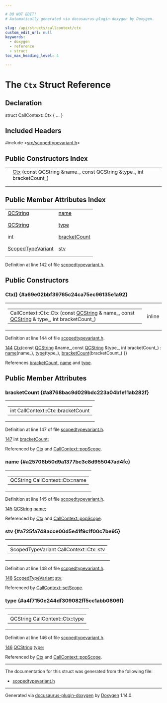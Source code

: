 ```yaml
---

# DO NOT EDIT!
# Automatically generated via docusaurus-plugin-doxygen by Doxygen.

slug: /api/structs/callcontext/ctx
custom_edit_url: null
keywords:
  - doxygen
  - reference
  - struct
toc_max_heading_level: 4

---
```


<div class="doxyPage">

# The `Ctx` Struct Reference



## Declaration

<div class="doxyDeclaration">
struct CallContext::Ctx { ... }
</div>

## Included Headers

<div class="doxyIncludesList">#include &lt;<a href="/web-doxygen/docs/api/files/src/scopedtypevariant-h">src/scopedtypevariant.h</a>&gt;
</div>

## Public Constructors Index

<table class="doxyMembersIndex">

<tr class="doxyMemberIndexItem">
<td class="doxyMemberIndexItemType" align="left" valign="top"></td>
<td class="doxyMemberIndexItemName" align="left" valign="top"><a href="#a69e02bbf39765c24ca75ec96135e1a92">Ctx</a> (const QCString &amp;name_, const QCString &amp;type_, int bracketCount_)</td>
</tr>
<tr class="doxyMemberIndexDescription">
<td class="doxyMemberIndexDescriptionLeft"></td>
<td class="doxyMemberIndexDescriptionRight">
</td>
</tr>
<tr class="doxyMemberIndexSeparator">
<td class="doxyMemberIndexSeparator" colspan="2"></td>
</tr>

</table>

## Public Member Attributes Index

<table class="doxyMembersIndex">

<tr class="doxyMemberIndexItem">
<td class="doxyMemberIndexItemType" align="left" valign="top"><a href="/web-doxygen/docs/api/classes/qcstring">QCString</a></td>
<td class="doxyMemberIndexItemName" align="left" valign="top"><a href="#a25706b50d9a1377bc3c8d955047ad4fc">name</a></td>
</tr>
<tr class="doxyMemberIndexDescription">
<td class="doxyMemberIndexDescriptionLeft"></td>
<td class="doxyMemberIndexDescriptionRight">
</td>
</tr>
<tr class="doxyMemberIndexSeparator">
<td class="doxyMemberIndexSeparator" colspan="2"></td>
</tr>

<tr class="doxyMemberIndexItem">
<td class="doxyMemberIndexItemType" align="left" valign="top"><a href="/web-doxygen/docs/api/classes/qcstring">QCString</a></td>
<td class="doxyMemberIndexItemName" align="left" valign="top"><a href="#a4f7150e244df309082ff5cc1abb0806f">type</a></td>
</tr>
<tr class="doxyMemberIndexDescription">
<td class="doxyMemberIndexDescriptionLeft"></td>
<td class="doxyMemberIndexDescriptionRight">
</td>
</tr>
<tr class="doxyMemberIndexSeparator">
<td class="doxyMemberIndexSeparator" colspan="2"></td>
</tr>

<tr class="doxyMemberIndexItem">
<td class="doxyMemberIndexItemType" align="left" valign="top">int</td>
<td class="doxyMemberIndexItemName" align="left" valign="top"><a href="#a8768bac9d029bdc223a04b1e11ab282f">bracketCount</a></td>
</tr>
<tr class="doxyMemberIndexDescription">
<td class="doxyMemberIndexDescriptionLeft"></td>
<td class="doxyMemberIndexDescriptionRight">
</td>
</tr>
<tr class="doxyMemberIndexSeparator">
<td class="doxyMemberIndexSeparator" colspan="2"></td>
</tr>

<tr class="doxyMemberIndexItem">
<td class="doxyMemberIndexItemType" align="left" valign="top"><a href="/web-doxygen/docs/api/classes/scopedtypevariant">ScopedTypeVariant</a></td>
<td class="doxyMemberIndexItemName" align="left" valign="top"><a href="#a725fa748acce00d5e41f9c1f00c7be95">stv</a></td>
</tr>
<tr class="doxyMemberIndexDescription">
<td class="doxyMemberIndexDescriptionLeft"></td>
<td class="doxyMemberIndexDescriptionRight">
</td>
</tr>
<tr class="doxyMemberIndexSeparator">
<td class="doxyMemberIndexSeparator" colspan="2"></td>
</tr>

</table>


<p>Definition at line 142 of file <a href="/web-doxygen/docs/api/files/src/scopedtypevariant-h">scopedtypevariant.h</a>.</p>

<div class="doxySectionDef">

## Public Constructors

### Ctx() {#a69e02bbf39765c24ca75ec96135e1a92}

<div class="doxyMemberItem">
<div class="doxyMemberProto">
<table class="doxyMemberLabels">
<tr class="doxyMemberLabels">
<td class="doxyMemberLabelsLeft">
<table class="doxyMemberName">
<tr>
<td class="doxyMemberName">CallContext::Ctx::Ctx (const <a href="/web-doxygen/docs/api/classes/qcstring">QCString</a> &amp; name_, const <a href="/web-doxygen/docs/api/classes/qcstring">QCString</a> &amp; type_, int bracketCount_)</td>
</tr>
</table>
</td>
<td class="doxyMemberLabelsRight">
<span class="doxyMemberLabels">
<span class="doxyMemberLabel inline">inline</span>
</span>
</td>
</tr>
</table>
</div>
<div class="doxyMemberDoc">


<p>Definition at line 144 of file <a href="/web-doxygen/docs/api/files/src/scopedtypevariant-h">scopedtypevariant.h</a>.</p>

<div class="doxyProgramListing">

<div class="doxyCodeLine"><span class="doxyLineNumber"><a href="#a69e02bbf39765c24ca75ec96135e1a92">144</a></span><span class="doxyLineContent"><span class="doxyHighlight">      <a href="#a69e02bbf39765c24ca75ec96135e1a92">Ctx</a>(</span><span class="doxyHighlightKeyword">const</span><span class="doxyHighlight"> <a href="/web-doxygen/docs/api/classes/qcstring">QCString</a> &amp;name_,</span><span class="doxyHighlightKeyword">const</span><span class="doxyHighlight"> <a href="/web-doxygen/docs/api/classes/qcstring">QCString</a> &amp;type_, </span><span class="doxyHighlightKeywordType">int</span><span class="doxyHighlight"> bracketCount_) : <a href="#a25706b50d9a1377bc3c8d955047ad4fc">name</a>(name_), <a href="#a4f7150e244df309082ff5cc1abb0806f">type</a>(type_), <a href="#a8768bac9d029bdc223a04b1e11ab282f">bracketCount</a>(bracketCount_) {}</span></span></div>

</div>


References <a href="#a8768bac9d029bdc223a04b1e11ab282f">bracketCount</a>, <a href="#a25706b50d9a1377bc3c8d955047ad4fc">name</a> and <a href="#a4f7150e244df309082ff5cc1abb0806f">type</a>.
</div>
</div>

</div>

<div class="doxySectionDef">

## Public Member Attributes

### bracketCount {#a8768bac9d029bdc223a04b1e11ab282f}

<div class="doxyMemberItem">
<div class="doxyMemberProto">
<table class="doxyMemberLabels">
<tr class="doxyMemberLabels">
<td class="doxyMemberLabelsLeft">
<table class="doxyMemberName">
<tr>
<td class="doxyMemberName">int CallContext::Ctx::bracketCount</td>
</tr>
</table>
</td>
</tr>
</table>
</div>
<div class="doxyMemberDoc">


<p>Definition at line 147 of file <a href="/web-doxygen/docs/api/files/src/scopedtypevariant-h">scopedtypevariant.h</a>.</p>

<div class="doxyProgramListing">

<div class="doxyCodeLine"><span class="doxyLineNumber"><a href="#a8768bac9d029bdc223a04b1e11ab282f">147</a></span><span class="doxyLineContent"><span class="doxyHighlight">      </span><span class="doxyHighlightKeywordType">int</span><span class="doxyHighlight"> <a href="#a8768bac9d029bdc223a04b1e11ab282f">bracketCount</a>;</span></span></div>

</div>


Referenced by <a href="#a69e02bbf39765c24ca75ec96135e1a92">Ctx</a> and <a href="/web-doxygen/docs/api/classes/callcontext/#a8147660c0aef8f928270662b79d5907f">CallContext::popScope</a>.
</div>
</div>

### name {#a25706b50d9a1377bc3c8d955047ad4fc}

<div class="doxyMemberItem">
<div class="doxyMemberProto">
<table class="doxyMemberLabels">
<tr class="doxyMemberLabels">
<td class="doxyMemberLabelsLeft">
<table class="doxyMemberName">
<tr>
<td class="doxyMemberName">QCString CallContext::Ctx::name</td>
</tr>
</table>
</td>
</tr>
</table>
</div>
<div class="doxyMemberDoc">


<p>Definition at line 145 of file <a href="/web-doxygen/docs/api/files/src/scopedtypevariant-h">scopedtypevariant.h</a>.</p>

<div class="doxyProgramListing">

<div class="doxyCodeLine"><span class="doxyLineNumber"><a href="#a25706b50d9a1377bc3c8d955047ad4fc">145</a></span><span class="doxyLineContent"><span class="doxyHighlight">      <a href="/web-doxygen/docs/api/classes/qcstring">QCString</a> <a href="#a25706b50d9a1377bc3c8d955047ad4fc">name</a>;</span></span></div>

</div>


Referenced by <a href="#a69e02bbf39765c24ca75ec96135e1a92">Ctx</a> and <a href="/web-doxygen/docs/api/classes/callcontext/#a8147660c0aef8f928270662b79d5907f">CallContext::popScope</a>.
</div>
</div>

### stv {#a725fa748acce00d5e41f9c1f00c7be95}

<div class="doxyMemberItem">
<div class="doxyMemberProto">
<table class="doxyMemberLabels">
<tr class="doxyMemberLabels">
<td class="doxyMemberLabelsLeft">
<table class="doxyMemberName">
<tr>
<td class="doxyMemberName">ScopedTypeVariant CallContext::Ctx::stv</td>
</tr>
</table>
</td>
</tr>
</table>
</div>
<div class="doxyMemberDoc">


<p>Definition at line 148 of file <a href="/web-doxygen/docs/api/files/src/scopedtypevariant-h">scopedtypevariant.h</a>.</p>

<div class="doxyProgramListing">

<div class="doxyCodeLine"><span class="doxyLineNumber"><a href="#a725fa748acce00d5e41f9c1f00c7be95">148</a></span><span class="doxyLineContent"><span class="doxyHighlight">      <a href="/web-doxygen/docs/api/classes/scopedtypevariant">ScopedTypeVariant</a> <a href="#a725fa748acce00d5e41f9c1f00c7be95">stv</a>;</span></span></div>

</div>


Referenced by <a href="/web-doxygen/docs/api/classes/callcontext/#a8757d0d18b9145ac439489a6d48e5109">CallContext::setScope</a>.
</div>
</div>

### type {#a4f7150e244df309082ff5cc1abb0806f}

<div class="doxyMemberItem">
<div class="doxyMemberProto">
<table class="doxyMemberLabels">
<tr class="doxyMemberLabels">
<td class="doxyMemberLabelsLeft">
<table class="doxyMemberName">
<tr>
<td class="doxyMemberName">QCString CallContext::Ctx::type</td>
</tr>
</table>
</td>
</tr>
</table>
</div>
<div class="doxyMemberDoc">


<p>Definition at line 146 of file <a href="/web-doxygen/docs/api/files/src/scopedtypevariant-h">scopedtypevariant.h</a>.</p>

<div class="doxyProgramListing">

<div class="doxyCodeLine"><span class="doxyLineNumber"><a href="#a4f7150e244df309082ff5cc1abb0806f">146</a></span><span class="doxyLineContent"><span class="doxyHighlight">      <a href="/web-doxygen/docs/api/classes/qcstring">QCString</a> <a href="#a4f7150e244df309082ff5cc1abb0806f">type</a>;</span></span></div>

</div>


Referenced by <a href="#a69e02bbf39765c24ca75ec96135e1a92">Ctx</a> and <a href="/web-doxygen/docs/api/classes/callcontext/#a8147660c0aef8f928270662b79d5907f">CallContext::popScope</a>.
</div>
</div>

</div>

<hr/>

<p>The documentation for this struct was generated from the following file:</p>

<ul>
<li><a href="/web-doxygen/docs/api/files/src/scopedtypevariant-h">scopedtypevariant.h</a></li>
</ul>

<hr/>

<p class="doxyGeneratedBy">Generated via <a href="https://github.com/xpack/docusaurus-plugin-doxygen">docusaurus-plugin-doxygen</a> by <a href="https://www.doxygen.nl">Doxygen</a> 1.14.0.</p>

</div>
